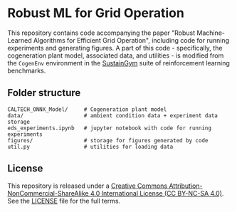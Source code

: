 # Robust ML for Grid Operation
This repository contains code accompanying the paper "Robust Machine-Learned Algorithms for Efficient Grid Operation", including code for running experiments and generating figures. A part of this code - specifically, the cogeneration plant model, associated data, and utilities - is modified from the ``CogenEnv`` environment in the [SustainGym](https://chrisyeh96.github.io/sustaingym/) suite of reinforcement learning benchmarks.

## Folder structure
```
CALTECH_ONNX_Model/     # Cogeneration plant model
data/                   # ambient condition data + experiment data storage
eds_experiments.ipynb   # jupyter notebook with code for running experiments
figures/                # storage for figures generated by code
util.py                 # utilities for loading data
```

## License
This repository is released under a [Creative Commons Attribution-NonCommercial-ShareAlike 4.0 International License (CC BY-NC-SA 4.0)](https://creativecommons.org/licenses/by-nc-sa/4.0/). See the [LICENSE](LICENSE) file for the full terms.
